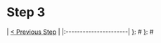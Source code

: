 [{]: <region> (header)

[}]: #
[{]: <region> (body)
# Step 3

[}]: #
[{]: <region> (footer)
[{]: <helper> (nav_step)
| [< Previous Step](steps/step2.md) |
|:----------------------|
[}]: #
[}]: #